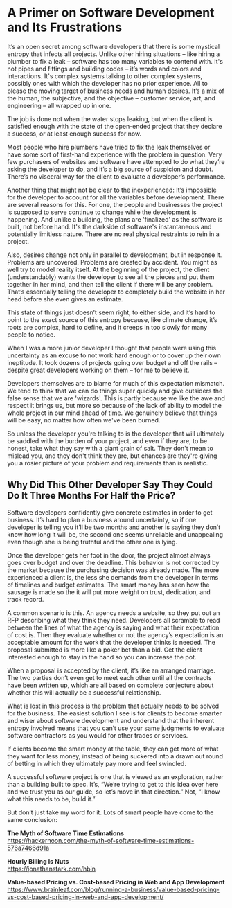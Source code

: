 # A Primer on Software Development and Its Frustrations

It’s an open secret among software developers that there is some mystical entropy that infects all projects. Unlike 
other hiring situations – like hiring a plumber to fix a leak – software has too many variables to contend with. It's 
not pipes and fittings and building codes – it’s words and colors and interactions. It's complex systems talking to other 
complex systems, possibly ones with which the developer has no prior experience. All to please the moving target of 
business needs and human desires. It’s a mix of the human, the subjective, and the objective – customer service, 
art, and engineering – all wrapped up in one.

The job is done not when the water stops leaking, but when the client is satisfied enough with the state of the 
open-ended project that they declare a success, or at least enough success for now.

Most people who hire plumbers have tried to fix the leak themselves or have some sort of first-hand experience 
with the problem in question. Very few purchasers of websites and software have attempted to do what they’re asking the 
developer to do, and it’s a big source of suspicion and doubt. There’s no visceral way for the client to evaluate a 
developer’s performance.

Another thing that might not be clear to the inexperienced: It’s impossible for the developer to account for all 
the variables before development. There are several reasons for this. For one, the people and businesses the project is 
supposed to serve continue to change while the development is happening. And unlike a building, the plans are 
'finalized' as the software is built, not before hand. It's the darkside of software's instantaneous and potentially
limitless nature. There are no real physical restraints to rein in a project.

Also, desires change not only in parallel to development, but in response it. Problems are uncovered. Problems are 
created by accident. You might as well try to model reality itself. At the beginning of the project, the client 
(understandably) wants the developer to see all the pieces and put them together in her mind, and then tell the client 
if there will be any problem. That’s essentially telling the developer to completely build the website in her head 
before she even gives an estimate.

This state of things just doesn’t seem right, to either side, and it’s hard to point to the exact source of this entropy 
because, like climate change, it’s roots are complex, hard to define, and it creeps in too slowly for many people to 
notice.

When I was a more junior developer I thought that people were using this uncertainty as an excuse to not work hard 
enough or to cover up their own ineptitude. It took dozens of projects going over budget and off the rails – despite 
great developers working on them – for me to believe it.

Developers themselves are to blame for much of this expectation mismatch. We tend to think that we can do things super
quickly and give outsiders the false sense that we are 'wizards'. This is partly because we like the awe and respect it 
brings us, but more so because of the lack of ability to model the whole project in our mind ahead of time. We genuinely
believe that things will be easy, no matter how often we've been burned.

So unless the developer you're talking to is the developer that will ultimately be saddled with the burden of your
project, and even if they are, to be honest, take what they say with a giant grain of salt. They don't mean to mislead 
you, and they don't think they are, but chances are they're giving you a rosier picture of your problem and requirements 
than is realistic.

## Why Did This Other Developer Say They Could Do It Three Months For Half the Price?

Software developers confidently give concrete estimates in order to get business. It’s hard to plan a business around 
uncertainty, so if one developer is telling you it’ll be two months and another is saying they don’t know how long it 
will be, the second one seems unreliable and unappealing even though she is being truthful and the other one is lying.

Once the developer gets her foot in the door, the project almost always goes over budget and over the deadline. This 
behavior is not corrected by the market because the purchasing decision was already made. The more experienced a client 
is, the less she demands from the developer in terms of timelines and budget estimates. The smart money has seen how the 
sausage is made so the it will put more weight on trust, dedication, and track record.

A common scenario is this. An agency needs a website, so they put out an RFP describing what they think they need. 
Developers all scramble to read between the lines of what the agency is saying and what their expectation of cost is. 
Then they evaluate whether or not the agency’s expectation is an acceptable amount for the work that the developer 
thinks is needed. The proposal submitted is more like a poker bet than a bid. Get the client interested enough to stay 
in the hand so you can increase the pot. 

When a proposal is accepted by the client, it’s like an arranged marriage. The two parties don’t even get to meet each 
other until all the contracts have been written up, which are all based on complete conjecture about whether this will 
actually be a successful relationship.

What is lost in this process is the problem that actually needs to be solved for the business. The easiest solution I 
see is for clients to become smarter and wiser about software development and understand that the inherent entropy 
involved means that you can’t use your same judgments to evaluate software contractors as you would for other trades or 
services.

If clients become the smart money at the table, they can get more of what they want for less money, instead of being 
suckered into a drawn out round of betting in which they ultimately pay more and feel swindled.

A successful software project is one that is viewed as an exploration, rather than a building built to spec. It’s, 
“We’re trying to get to this idea over here and we trust you as our guide, so let’s move in that direction.” Not, 
“I know what this needs to be, build it.”

But don’t just take my word for it. Lots of smart people have come to the same conclusion:

**The Myth of Software Time Estimations**   
https://hackernoon.com/the-myth-of-software-time-estimations-576a7466d91a

**Hourly Billing Is Nuts**  
https://jonathanstark.com/hbin

**Value-based Pricing vs. Cost-based Pricing in Web and App Development**  
https://www.brainleaf.com/blog/running-a-business/value-based-pricing-vs-cost-based-pricing-in-web-and-app-development/



